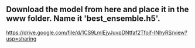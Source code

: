 ## Download the model from here and place it in the www folder. Name it 'best_ensemble.h5'.

https://drive.google.com/file/d/1CS9LmlEjyJuvpDNtfaf2Tfojf-INhyRS/view?usp=sharing
